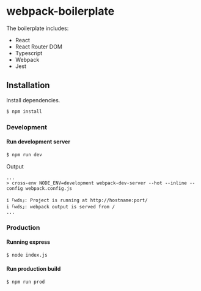 # webpack-boilerplate

The boilerplate includes:

- React
- React Router DOM
- Typescript
- Webpack
- Jest

## Installation
Install dependencies.

```bash
$ npm install
```

### Development
#### Run development server
```bash
$ npm run dev
```

Output
```
...
> cross-env NODE_ENV=development webpack-dev-server --hot --inline --config webpack.config.js

i ｢wds｣: Project is running at http://hostname:port/
i ｢wds｣: webpack output is served from /
...
```

### Production
#### Running express
```bash
$ node index.js
```

#### Run production build
```bash
$ npm run prod
```
